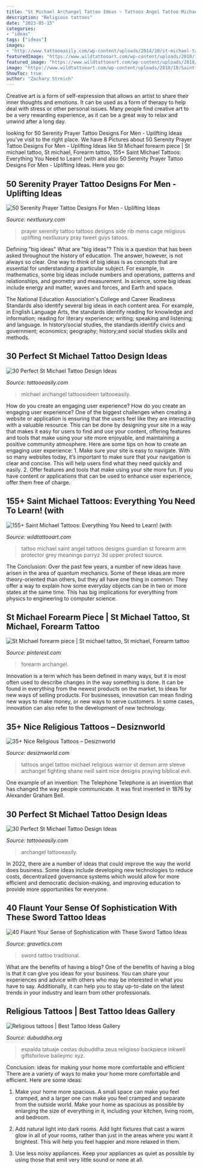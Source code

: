 ```yaml
---
title: "St Michael Archangel Tattoo Ideas ~ Tattoos Angel Tattoo Michael Religious Warrior St Demon Arm Sleeve Archangel Fighting Shane Neill Saint Nice Designs Praying Biblical Evil"
description: "Religious tattoos"
date: "2023-05-15"
categories:
- "ideas"
tags: ["ideas"]
images:
- "http://www.tattooeasily.com/wp-content/uploads/2014/10/st-michael-tattoos-21.jpg"
featuredImage: "https://www.wildtattooart.com/wp-content/uploads/2018/10/Saint-Michael-Tattoos-25101846.jpg"
featured_image: "https://www.wildtattooart.com/wp-content/uploads/2018/10/Saint-Michael-Tattoos-25101846.jpg"
image: "https://www.wildtattooart.com/wp-content/uploads/2018/10/Saint-Michael-Tattoos-25101846.jpg"
ShowToc: true
author: "Zachary Streich"
---
```



Creative art is a form of self-expression that allows an artist to share their inner thoughts and emotions. It can be used as a form of therapy to help deal with stress or other personal issues. Many people find creative art to be a very rewarding experience, as it can be a great way to relax and unwind after a long day.

	

		
looking for 50 Serenity Prayer Tattoo Designs For Men - Uplifting Ideas you've visit to the right place. We have 8 Pictures about 50 Serenity Prayer Tattoo Designs For Men - Uplifting Ideas like St Michael forearm piece | St michael tattoo, St michael, Forearm tattoo, 155+ Saint Michael Tattoos: Everything You Need to Learn! (with and also 50 Serenity Prayer Tattoo Designs For Men - Uplifting Ideas. Here you go:
		
    
## 50 Serenity Prayer Tattoo Designs For Men - Uplifting Ideas

<img loading=lazy src="http://nextluxury.com/wp-content/uploads/mens-religious-serenity-prayer-rib-cage-side-tattoos.jpg" onerror="this.onerror=null;this.src='https://tse2.mm.bing.net/th?id=OIP.Ks3pt8HfEaFKt5dUgpnnHwHaHU&amp;pid=15.1';" alt="50 Serenity Prayer Tattoo Designs For Men - Uplifting Ideas">

_Source: nextluxury.com_

>prayer serenity tattoo tattoos designs side rib mens cage religious uplifting nextluxury pray tweet guys tatoos. 

	

Defining "big ideas"
What are "big ideas"? This is a question that has been asked throughout the history of education. The answer, however, is not always so clear.
One way to think of big ideas is as concepts that are essential for understanding a particular subject. For example, in mathematics, some big ideas include numbers and operations, patterns and relationships, and geometry and measurement. In science, some big ideas include energy and matter, waves and forces, and Earth and space.

The National Education Association's College and Career Readiness Standards also identify several big ideas in each content area. For example, in English Language Arts, the standards identify reading for knowledge and information; reading for literary experience; writing; speaking and listening; and language. In history/social studies, the standards identify civics and government; economics; geography; history;and social studies skills and methods.

    
## 30 Perfect St Michael Tattoo Design Ideas

<img loading=lazy src="http://www.tattooeasily.com/wp-content/uploads/2014/10/st-michael-tattoos-14.jpg" onerror="this.onerror=null;this.src='https://tse1.mm.bing.net/th?id=OIP.KfOf3LAvwpptMiLvfEWAugHaI_&amp;pid=15.1';" alt="30 Perfect St Michael Tattoo Design Ideas">

_Source: tattooeasily.com_

>michael archangel tattoosideen tattooeasily. 

	

How do you create an engaging user experience?
How do you create an engaging user experience? One of the biggest challenges when creating a website or application is ensuring that the users feel like they are interacting with a valuable resource. This can be done by designing your site in a way that makes it easy for users to find and use your content, offering features and tools that make using your site more enjoyable, and maintaining a positive community atmosphere. Here are some tips on how to create an engaging user experience: 1. Make sure your site is easy to navigate. With so many websites today, it’s important to make sure that your navigation is clear and concise. This will help users find what they need quickly and easily. 2. Offer features and tools that make using your site more fun. If you have content or applications that can be used to enhance user experience, offer them free of charge.

    
## 155+ Saint Michael Tattoos: Everything You Need To Learn! (with

<img loading=lazy src="https://www.wildtattooart.com/wp-content/uploads/2018/10/Saint-Michael-Tattoos-25101846.jpg" onerror="this.onerror=null;this.src='https://tse2.mm.bing.net/th?id=OIP.i6n6DKp0ChrM5UJWP4dtbwHaHa&amp;pid=15.1';" alt="155+ Saint Michael Tattoos: Everything You Need to Learn! (with">

_Source: wildtattooart.com_

>tattoo michael saint angel tattoos designs guardian st forearm arm protector grey meanings parryz 3d upper protect source. 

	

The Conclusion:
Over the past few years, a number of new ideas have arisen in the area of quantum mechanics. Some of these ideas are more theory-oriented than others, but they all have one thing in common: They offer a way to explain how some everyday objects can be in two or more states at the same time. This has big implications for everything from physics to engineering to computer science.

    
## St Michael Forearm Piece | St Michael Tattoo, St Michael, Forearm Tattoo

<img loading=lazy src="https://i.pinimg.com/originals/42/44/c8/4244c88f8f2f42a57a0dbd30ac617c58.jpg" onerror="this.onerror=null;this.src='https://tse4.mm.bing.net/th?id=OIP.TMn0yRcD5GjGbzgVfx8W3gHaJ4&amp;pid=15.1';" alt="St Michael forearm piece | St michael tattoo, St michael, Forearm tattoo">

_Source: pinterest.com_

>forearm archangel. 

	

Innovation is a term which has been defined in many ways, but it is most often used to describe changes in the way something is done. It can be found in everything from the newest products on the market, to ideas for new ways of selling products. For businesses, innovation can mean finding new ways to make money, or new ways to serve customers. In some cases, innovation can also refer to the development of new technology.

    
## 35+ Nice Religious Tattoos – Desiznworld

<img loading=lazy src="http://desiznworld.com/wp-content/uploads/2014/11/2713.jpg" onerror="this.onerror=null;this.src='https://tse2.mm.bing.net/th?id=OIP.a_WUDd3kBjIDCJg8IM3OhQHaMW&amp;pid=15.1';" alt="35+ Nice Religious Tattoos – Desiznworld">

_Source: desiznworld.com_

>tattoos angel tattoo michael religious warrior st demon arm sleeve archangel fighting shane neill saint nice designs praying biblical evil. 

	

One example of an invention: The Telephone
Telephone is an invention that has changed the way people communicate. It was first invented in 1876 by Alexander Graham Bell.

    
## 30 Perfect St Michael Tattoo Design Ideas

<img loading=lazy src="http://www.tattooeasily.com/wp-content/uploads/2014/10/st-michael-tattoos-21.jpg" onerror="this.onerror=null;this.src='https://tse4.mm.bing.net/th?id=OIP.F-PMzw8xY4l7NDLEs6687wHaHD&amp;pid=15.1';" alt="30 Perfect St Michael Tattoo Design Ideas">

_Source: tattooeasily.com_

>archangel tattooeasily. 

	

In 2022, there are a number of ideas that could improve the way the world does business. Some ideas include developing new technologies to reduce costs, decentralized governance systems which would allow for more efficient and democratic decision-making, and improving education to provide more opportunities for everyone.

    
## 40 Flaunt Your Sense Of Sophistication With These Sword Tattoo Ideas

<img loading=lazy src="http://www.gravetics.com/wp-content/uploads/2017/04/swordtattoo-classictattoo-tradition-traditional.jpg" onerror="this.onerror=null;this.src='https://tse1.mm.bing.net/th?id=OIP.606V4pbEnRcFLTghPga0jgHaHa&amp;pid=15.1';" alt="40 Flaunt Your Sense of Sophistication with These Sword Tattoo Ideas">

_Source: gravetics.com_

>sword tattoo traditional. 

	

What are the benefits of having a blog?
One of the benefits of having a blog is that it can give you ideas for your business. You can share your experiences and advice with others who may be interested in what you have to say. Additionally, it can help you to stay up-to-date on the latest trends in your industry and learn from other professionals.

    
## Religious Tattoos | Best Tattoo Ideas Gallery

<img loading=lazy src="http://www.dubuddha.org/wp-content/uploads/2017/10/Full-Back-Religious-Tattoo-by-Ruben-Jordan.jpg" onerror="this.onerror=null;this.src='https://tse3.mm.bing.net/th?id=OIP.RYOvzBBXwQlb9szXrtXZNgHaHa&amp;pid=15.1';" alt="Religious tattoos | Best Tattoo Ideas Gallery">

_Source: dubuddha.org_

>espalda tatuaje costas dubuddha zeus religioso backpiece inkwell giftsforlove baileymc xyz. 

	

Conclusion: ideas for making your home more comfortable and efficient
There are a variety of ways to make your home more comfortable and efficient. Here are some ideas: 
1. Make your home more spacious. A small space can make you feel cramped, and a larger one can make you feel cramped and separate from the outside world. Make your home as spacious as possible by enlarging the size of everything in it, including your kitchen, living room, and bedroom.

2. Add natural light into dark rooms. Add light fixtures that cast a warm glow in all of your rooms, rather than just in the areas where you want it brightest. This will help you feel happier and more relaxed in them.

3. Use less noisy appliances. Keep your appliances as quiet as possible by using those that emit very little sound or none at all.

